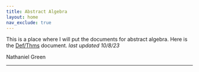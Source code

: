 ```yaml
---
title: Abstract Algebra
layout: home
nav_exclude: true
---
```



This is a place where I will put the documents for abstract algebra.
Here is the [Def/Thms] document.
_last updated 10/8/23_

Nathaniel Green


----

[Def/Thms]: files/Abstract_Algebra_cheat_sheet_2023.pdf
